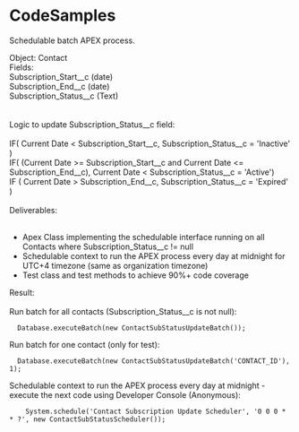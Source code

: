 # CodeSamples 
Schedulable batch APEX process.

Object:  Contact
<br />
Fields:  <br />
Subscription_Start__c (date)<br />
Subscription_End__c (date)<br />
Subscription_Status__c (Text)<br />
<br />
<br />
Logic to update Subscription_Status__c field:<br />
<br />
IF( Current Date < Subscription_Start__c, Subscription_Status__c = 'Inactive' )<br />
IF( (Current Date >= Subscription_Start__c and Current Date <= Subscription_End__c), Current Date < Subscription_Status__c = 'Active')<br />
IF ( Current Date > Subscription_End__c, Subscription_Status__c = 'Expired' )<br />
<br />
Deliverables:<br />
<br />
- Apex Class implementing the schedulable interface running on all Contacts where Subscription_Status__c != null<br />
- Schedulable context to run the APEX process every day at midnight for UTC+4 timezone (same as organization timezone)<br />
- Test class and test methods to achieve 90%+ code coverage<br />

Result:<br />
<br />
Run batch for all contacts (Subscription_Status__c is not null):
```
  Database.executeBatch(new ContactSubStatusUpdateBatch());
```  
Run batch for one contact (only for test):
```
  Database.executeBatch(new ContactSubStatusUpdateBatch('CONTACT_ID'), 1);
```
Schedulable context to run the APEX process every day at midnight - execute the next code using Developer Console (Anonymous): 
```
    System.schedule('Contact Subscription Update Scheduler', '0 0 0 * * ?', new ContactSubStatusScheduler());
```
